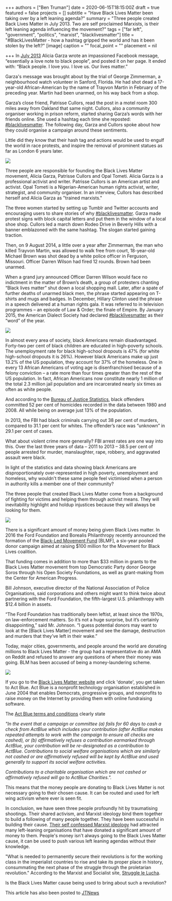 +++
authors = ["Ben Truman"]
date = 2020-06-15T18:15:00Z
draft = true
featured = false
projects = []
subtitle = "Have Black Lives Matter been taking over by a left leaning agenda?"
summary = "Three people created Back Lives Matter in July 2013. Two are self proclaimed Marxists, is their left leaning agenda influencing the movement?"
tags = ["far left", "government", "politics", "marxist", "blacklivesmatter"]
title = "#BlackLivesMatter - how a hashtag gripped the world and has it been stolen by the left?"
[image]
caption = ""
focal_point = ""
placement = nil

+++
In [July 2013](https://www.theguardian.com/world/2015/jul/19/blacklivesmatter-birth-civil-rights-movement) Alicia Garza wrote an impassioned Facebook message, “essentially a love note to black people”, and posted it on her page. It ended with: “Black people. I love you. I love us. Our lives matter.”

Garza's message was brought about by the trial of George Zimmerman, a neighbourhood watch volunteer in Sanford, Florida. He had shot dead a 17-year-old African-American by the name of Trayvon Martin in February of the preceding year. Martin had been unarmed, on his way back from a shop.

Garza’s close friend, Patrisse Cullors, read the post in a motel room 300 miles away from Oakland that same night. Cullors, also a community organiser working in prison reform, started sharing Garza’s words with her friends online. She used a hashtag each time she reposted: [#blacklivesmatter](https://www.jtnews.org/all-news/search/.hash.blacklivesmatter). The following day, Garza and Cullors spoke about how they could organise a campaign around these sentiments.

Little did they know that their hash tag and actions would be used to engulf the world in race protests, and inspire the removal of prominent statues as far as London 6 years later.

![](/img/screenshot_2020-06-15-was-the-uk-government-right-in-shutting-schools-down-with-no-legal-basis-1.png)

Three people are responsible for founding the Black Lives Matter movement, Alicia Garza, Patrisse Cullors and Opal Tometi. Alicia Garza is a professional activist and writer. Patrisse Cullors is an American artist and activist. Opal Tometi is a Nigerian-American human rights activist, writer, strategist, and community organiser. In an interview, Cullors has described herself and Alicia Garza as "trained marxists."

The three women started by setting up Tumblr and Twitter accounts and encouraging users to share stories of why [#blacklivesmatter](https://www.jtnews.org/all-news/search/.hash.blacklivesmatter). Garza made protest signs with block capital letters and put them in the window of a local shoe shop. Cullors led a march down Rodeo Drive in Beverly Hills with a banner emblazoned with the same hashtag. The slogan started gaining traction.

Then, on 9 August 2014, a little over a year after Zimmerman, the man who killed Trayvon Martin, was allowed to walk free from court, 18-year-old Michael Brown was shot dead by a white police officer in Ferguson, Missouri. Officer Darren Wilson had fired 12 rounds. Brown had been unarmed.

When a grand jury announced Officer Darren Wilson would face no indictment in the matter of Brown’s death, a group of protesters chanting “Black lives matter” shut down a local shopping mall. Later, after a spate of further deaths of unarmed black men, the phrase started appearing on T-shirts and mugs and badges. In December, Hillary Clinton used the phrase in a speech delivered at a human rights gala. It was referred to in television programmes – an episode of Law & Order; the finale of Empire. By January 2015, the American Dialect Society had declared [#blacklivesmatter](https://www.jtnews.org/all-news/search/.hash.blacklivesmatter) as their “word” of the year.

![](/img/screenshot_2020-06-15-was-the-uk-government-right-in-shutting-schools-down-with-no-legal-basis-2.png)

In almost every area of society, black Americans remain disadvantaged. Forty-two per cent of black children are educated in high-poverty schools. The unemployment rate for black high-school dropouts is 47% (for white high-school dropouts it is 26%). However black Americans make up just 13.2% of the US population, they account for 37% of the homeless. One in every 13 African Americans of voting age is disenfranchised because of a felony conviction – a rate more than four times greater than the rest of the US population. In fact, African Americans now constitute nearly 1 million of the total 2.3 million jail population and are incarcerated nearly six times as often as white people.

And according to the [Bureau of Justice Statistics](https://www.channel4.com/news/factcheck/factcheck-black-americans-commit-crime), black offenders committed 52 per cent of homicides recorded in the data between 1980 and 2008. All while being on average just 13% of the population.

In 2013, the FBI had black criminals carrying out 38 per cent of murders, compared to 31.1 per cent for whites. The offender’s race was “unknown” in 29.1 per cent of cases.

What about violent crime more generally? FBI arrest rates are one way into this. Over the last three years of data – 2011 to 2013 – 38.5 per cent of people arrested for murder, manslaughter, rape, robbery, and aggravated assault were black.

In light of the statistics and data showing black Americans are disproportionately over-represented in high poverty, unemployment and homeless, why wouldn't these same people feel victimised when a person in authority kills a member one of their community?

The three people that created Black Lives Matter come from a background of fighting for victims and helping them through activist means. They will inevitability highlight and holdup injustices because they will always be looking for them.

![](/img/screenshot_2020-06-15-was-the-uk-government-right-in-shutting-schools-down-with-no-legal-basis-3.png)

There is a significant amount of money being given Black Lives matter. In 2016 the Ford Foundation and Borealis Philanthropy recently announced the formation of the [Black-Led Movement Fund](https://m.washingtontimes.com/news/2016/aug/16/black-lives-matter-cashes-100-million-liberal-foun/) \[BLMF\], a six-year pooled donor campaign aimed at raising $100 million for the Movement for Black Lives coalition.

That funding comes in addition to more than $33 million in grants to the Black Lives Matter movement from top Democratic Party donor George Soros through his Open Society Foundations, as well as grant-making from the Center for American Progress.

Bill Johnson, executive director of the National Association of Police Organisations, said corporations and others might want to think twice about partnering with the Ford Foundation, the fifth-largest U.S. philanthropy with $12.4 billion in assets.

“The Ford Foundation has traditionally been leftist, at least since the 1970s, on law-enforcement matters. So it’s not a huge surprise, but it’s certainly disappointing,” said Mr. Johnson. “I guess potential donors may want to look at the \[Black Lives Matter\] movement and see the damage, destruction and murders that they’ve left in their wake.”

Today, major cities, governments, and people around the world are donating millions to Black Lives Matter - the group had a representative do an AMA on Reddit and refused to answer any questions of where their money was going. BLM has been accused of being a money-laundering scheme.

![](/img/screenshot_2020-06-15-home-j-t-news-2.png)

If you go to the [Black Lives Matter website](https://secure.actblue.com/donate/ms_blm_homepage_2019) and click 'donate', you get taken to Act Blue. Act Blue is a nonprofit technology organisation established in June 2004 that enables Democrats, progressive groups, and nonprofits to raise money on the Internet by providing them with online fundraising software.

The [Act Blue terms and conditions](https://secure.actblue.com/content/fineprint) clearly state

_"In the event that a campaign or committee (a) fails for 60 days to cash a check from ActBlue which includes your contribution (after ActBlue makes repeated attempts to work with the campaign to ensure all checks are cashed), or (b) affirmatively refuses a contribution earmarked through ActBlue, your contribution will be re-designated as a contribution to ActBlue. Contributions to social welfare organisations which are similarly not cashed or are affirmatively refused will be kept by ActBlue and used generally to support its social welfare activities._

_Contributions to a charitable organisation which are not cashed or affirmatively refused will go to ActBlue Charities."._

This means that the money people are donating to Black Lives Matter is not necessary going to their chosen cause. It can be routed and used for left wing activism where ever is seen fit.

In conclusion, we have seen three people profoundly hit by traumatising shootings. Their shared activism, and Marxist ideology bind them together to build a following of many people together. They have been successful in building their cause. [Their self confessed Marxist ideology](https://www.blackpast.org/african.../garza-alicia-1981/) had attracted many left-leaning organisations that have donated a significant amount of money to them. People's money isn't always going to the Black Lives Matter cause, it can be used to push various left leaning agendas without their knowledge.

"What is needed to permanently secure their revolutions is for the working class in the imperialist countries to rise and take its proper place in history, consummating the next phase of the struggle through the proletarian revolution." According to the Marxist and Socialist site, [Struggle le Lucha](https://www.struggle-la-lucha.org/2020/02/13/marxism-and-the-ideological-crisis-the-socialist-perspective-and-the-collapse-of-the-ussr/).

Is the Black Lives Matter cause being used to bring about such a revolution?

This article has also been posted to [JTNews](https://www.jtnews.org/post/blacklivesmatter-how-a-hashtag-gripped-the-world-and-has-it-been-stolen-by-the-left)